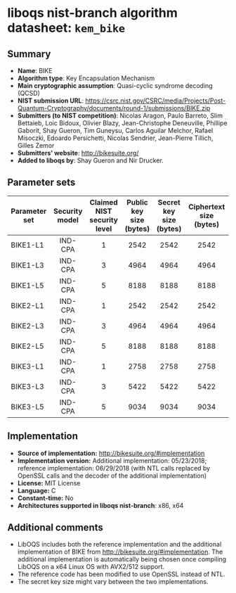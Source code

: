 liboqs nist-branch algorithm datasheet: `kem_bike`
======================================================

Summary
-------

- **Name**: BIKE
- **Algorithm type**: Key Encapsulation Mechanism
- **Main cryptographic assumption**: Quasi-cyclic syndrome decoding (QCSD)
- **NIST submission URL**: https://csrc.nist.gov/CSRC/media/Projects/Post-Quantum-Cryptography/documents/round-1/submissions/BIKE.zip
- **Submitters (to NIST competition)**: Nicolas Aragon, Paulo Barreto, Slim Bettaieb, Loic Bidoux, Olivier Blazy, Jean-Christophe Deneuville, Phillipe Gaborit, Shay Gueron, Tim Guneysu, Carlos Aguilar Melchor, Rafael Misoczki, Edoardo Persichetti, Nicolas Sendrier, Jean-Pierre Tillich, Gilles Zemor
- **Submitters' website**: http://bikesuite.org/
- **Added to liboqs by**: Shay Gueron and Nir Drucker.

Parameter sets
--------------

| Parameter set       | Security model | Claimed NIST security level | Public key size (bytes) | Secret key size (bytes) | Ciphertext size (bytes) | Shared secret size (bytes) |
|---------------------|:--------------:|:---------------------------:|:-----------------------:|:-----------------------:|:-----------------------:|:--------------------------:|
| BIKE1-L1            |     IND-CPA    |              1              |           2542          |          2542          |           2542          |             32             |
| BIKE1-L3            |     IND-CPA    |              3              |           4964          |          4964          |           4964          |             32             |
| BIKE1-L5            |     IND-CPA    |              5              |           8188          |          8188          |           8188          |             32             |
| BIKE2-L1            |     IND-CPA    |              1              |           2542          |          2542          |           2542          |             32             |
| BIKE2-L3            |     IND-CPA    |              3              |           4964          |          4964          |           4964          |             32             |
| BIKE2-L5            |     IND-CPA    |              5              |           8188          |          8188          |           8188          |             32             |
| BIKE3-L1            |     IND-CPA    |              1              |           2758          |          2758          |           2758          |             32             |
| BIKE3-L3            |     IND-CPA    |              3              |           5422          |          5422          |           5422          |             32             |
| BIKE3-L5            |     IND-CPA    |              5              |           9034          |          9034          |           9034          |             32             |

Implementation
--------------

- **Source of implementation:** http://bikesuite.org/#implementation
- **Implementation version:** Additional implementation: 05/23/2018; reference implementation: 06/29/2018 (with NTL calls replaced by OpenSSL calls and the decoder of the additional implementation)
- **License:** MIT License
- **Language:** C
- **Constant-time:** No
- **Architectures supported in liboqs nist-branch**: x86, x64

Additional comments
-------------------
- LibOQS includes both the reference implementation and the additional implementation of BIKE from http://bikesuite.org/#implementation. The additional implementation is automatically being chosen once compiling LibOQS on a x64 Linux OS with AVX2/512 support.
- The reference code has been modified to use OpenSSL instead of NTL.
- The secret key size might vary between the two implementations.

